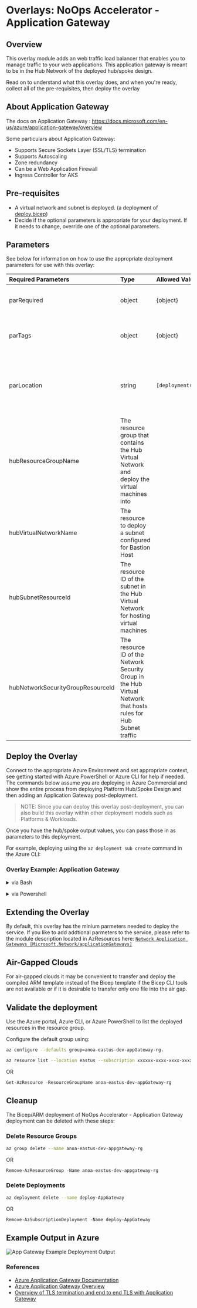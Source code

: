 # Overlays:   NoOps Accelerator - Application Gateway

## Overview

This overlay module adds an web traffic load balancer that enables you to manage traffic to your web applications. This application gateway is meant to be in the Hub Network of the deployed hub/spoke design.

Read on to understand what this overlay does, and when you're ready, collect all of the pre-requisites, then deploy the overlay

## About Application Gateway

The docs on Application Gateway : <https://docs.microsoft.com/en-us/azure/application-gateway/overview>

Some particulars about Application Gateway:

* Supports Secure Sockets Layer (SSL/TLS) termination
* Supports Autoscaling
* Zone redundancy
* Can be a Web Application Firewall
* Ingress Controller for AKS

## Pre-requisites

* A virtual network and subnet is deployed. (a deployment of [deploy.bicep](../../../../bicep/platforms/lz-platform-scca-hub-3spoke/deploy.bicep))
* Decide if the optional parameters is appropriate for your deployment. If it needs to change, override one of the optional parameters.

## Parameters

See below for information on how to use the appropriate deployment parameters for use with this overlay:

Required Parameters | Type | Allowed Values | Description
| :-- | :-- | :-- | :-- |
parRequired | object | {object} | Required values used with all resources.
parTags | object | {object} | Required tags values used with all resources.
parLocation | string | `[deployment().location]` | The region to deploy resources into. It defaults to the deployment location.
hubResourceGroupName | The resource group that contains the Hub Virtual Network and deploy the virtual machines into
hubVirtualNetworkName | The resource to deploy a subnet configured for Bastion Host
hubSubnetResourceId | The resource ID of the subnet in the Hub Virtual Network for hosting virtual machines
hubNetworkSecurityGroupResourceId | The resource ID of the Network Security Group in the Hub Virtual Network that hosts rules for Hub Subnet traffic

## Deploy the Overlay

Connect to the appropriate Azure Environment and set appropriate context, see getting started with Azure PowerShell or Azure CLI for help if needed. The commands below assume you are deploying in Azure Commercial and show the entire process from deploying Platform Hub/Spoke Design and then adding an Application Gateway post-deployment.

> NOTE: Since you can deploy this overlay post-deployment, you can also build this overlay within other deployment models such as Platforms & Workloads.

Once you have the hub/spoke output values, you can pass those in as parameters to this deployment.

For example, deploying using the `az deployment sub create` command in the Azure CLI:

<h3>Overlay Example: Application Gateway</h3>

<details>

<summary>via Bash</summary>

```bash
# For Azure Commerical regions

#sign  into AZ CLI, this will redirect you to a web browser for authentication, if required
az login

cd src/bicep
cd platforms/lz-platform-scca-hub-3spoke
az deployment sub create \ 
--name contoso \
--subscription xxxxxx-xxxx-xxxx-xxxx-xxxxxxxxx \
--template-file platforms/lz-platform-scca-hub-3spoke/deploy.bicep \
--location eastus \
--parameters @platforms/lz-platform-scca-hub-3spoke/parameters/deploy.parameters.json
cd overlays
cd applicationGateway
az deployment sub create \
   --name deploy-AppGateway
   --template-file overlays/applicationGateway/deploy.bicep \
   --parameters @overlays/applicationGateway/parameters/deploy.parameters.json \
   --subscription xxxxxx-xxxx-xxxx-xxxx-xxxxxxxxx \
   --location 'eastus'
```

OR

```bash
# For Azure Government regions

# change Azure Clouds
az cloud set --name AzureUSGovernment

#sign  into AZ CLI, this will redirect you to a web browser for authentication, if required
az login
cd src/bicep/overlays
cd applicationGateway
az deployment sub create \
  --template-file overlays/applicationGateway/deploy.bicep \
  --parameters @overlays/applicationGateway/parameters/deploy.parameters.json \
  --subscription xxxxxx-xxxx-xxxx-xxxx-xxxxxxxxx \
  --resource-group anoa-usgovvirginia-platforms-hub-rg \
  --location 'usgovvirginia'
```

</details>
<p>

<details>

<summary>via Powershell</summary>

```powershell
# For Azure Commerical regions

#sign in to Azure  from Powershell, this will redirect you to a web browser for authentication, if required
Connect-AzAccount

#Fetch the list of available Tenant Ids.
Get-AzTenant

#Grab the tenant Id Switch to another active directory tenant.
Set-AzContext -TenantId XXXXXXXX-XXXX-XXXX-XXXX-XXXXXXXXXXXX

New-AzSubscriptionDeployment `
  -TemplateFile overlays/applicationGateway/deploy.bicepp `
  -TemplateParameterFile overlays/applicationGateway/parameters/deploy.parameters.example.json `
  -Subscription xxxxxx-xxxx-xxxx-xxxx-xxxxxxxxx `
  -Location 'eastus'
```

OR

```powershell
# For Azure Government regions

#sign in to Azure  from Powershell, this will redirect you to a web browser for authentication, if required
Connect-AzAccount

#Fetch the list of available Tenant Ids.
Get-AzTenant

#Grab the tenant Id Switch to another active directory tenant.
Set-AzContext -TenantId XXXXXXXX-XXXX-XXXX-XXXX-XXXXXXXXXXXX

New-AzSubscriptionDeployment `
  -TemplateFile overlays/applicationGateway/deploy.bicepp `
  -TemplateParameterFile overlays/applicationGateway/parameters/deploy.parameters.example.json `
  -Subscription xxxxxx-xxxx-xxxx-xxxx-xxxxxxxxx `
  -Location  'usgovvirginia'
```

</details>
<p>

## Extending the Overlay

By default, this overlay has the minium parmeters needed to deploy the service. If you like to add addtional parmeters to the service, please refer to the module description located in AzResources here: [`Network Application Gateways [Microsoft.Network/applicationGateways]`](../../../azresources/Modules/Microsoft.Network/applicationGateway/readme.md)

## Air-Gapped Clouds

For air-gapped clouds it may be convenient to transfer and deploy the compiled ARM template instead of the Bicep template if the Bicep CLI tools are not available or if it is desirable to transfer only one file into the air gap.

## Validate the deployment

Use the Azure portal, Azure CLI, or Azure PowerShell to list the deployed resources in the resource group.

Configure the default group using:

```bash
az configure --defaults group=anoa-eastus-dev-appGateway-rg.
```

```bash
az resource list --location eastus --subscription xxxxxx-xxxx-xxxx-xxxx-xxxxxxxx --resource-group anoa-eastus-dev-appGateway-rg
```

OR

```powershell
Get-AzResource -ResourceGroupName anoa-eastus-dev-appGateway-rg
```

## Cleanup

The Bicep/ARM deployment of NoOps Accelerator - Application Gateway deployment can be deleted with these steps:

### Delete Resource Groups

```bash
az group delete --name anoa-eastus-dev-appgateway-rg
```

OR

```powershell
Remove-AzResourceGroup -Name anoa-eastus-dev-appgateway-rg
```

### Delete Deployments

```bash
az deployment delete --name deploy-AppGateway
```

OR

```powershell
Remove-AzSubscriptionDeployment -Name deploy-AppGateway
```

## Example Output in Azure

![App Gateway Example Deployment Output](media/agwExampleDeploymentOutput.png "Example Deployment Output in Azure global regions")

### References

* [Azure Application Gateway Documentation](https://docs.microsoft.com/en-us/azure/application-gateway//)
* [Azure Application Gateway Overview](https://docs.microsoft.com/en-us/azure/application-gateway/overview)
* [Overview of TLS termination and end to end TLS with Application Gateway](https://docs.microsoft.com/en-us/azure/application-gateway/ssl-overview)